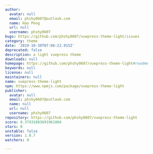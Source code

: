 ```yaml
---
author:
  avatar: null
  email: phshy0607@outlook.com
  name: Hao Peng
  url: null
  username: phshy0607
bugs: https://github.com/phshy0607/vuepress-theme-light/issues
category: theme
date: '2019-10-30T07:06:22.915Z'
deprecated: false
description: a light vuepress theme
downloads: null
homepage: https://github.com/phshy0607/vuepress-theme-light#readme
keywords: null
license: null
maintainers: null
name: vuepress-theme-light
npm: https://www.npmjs.com/package/vuepress-theme-light
publisher:
  avatar: null
  email: phshy0607@outlook.com
  name: null
  url: null
  username: phshy0607
repository: https://github.com/phshy0607/vuepress-theme-light
score: 0.37931883691961804
stars: 0
unstable: false
version: 1.0.7
watchers: 0

---
```


